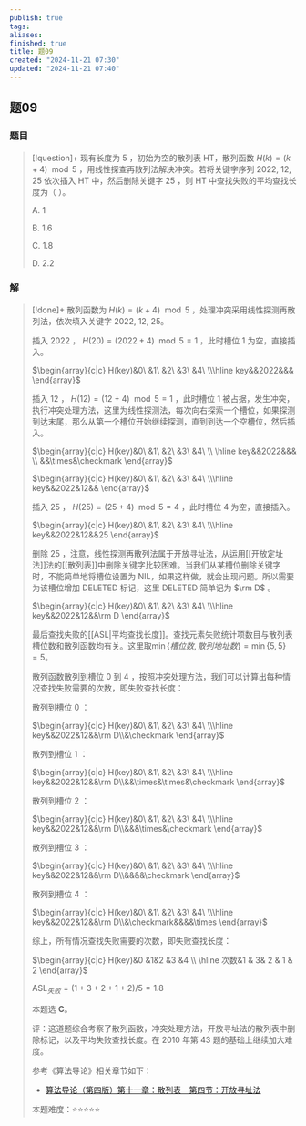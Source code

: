 ```yaml
---
publish: true
tags: 
aliases: 
finished: true
title: 题09
created: "2024-11-21 07:30"
updated: "2024-11-21 07:40"
---
```

## 题09
### 题目
> [!question]+
> 现有长度为 5 ，初始为空的散列表 HT，散列函数 $H(k)=(k + 4)\mod5$ ，用线性探查再散列法解决冲突。若将关键字序列 2022, 12, 25 依次插入 HT 中，然后删除关键字 25 ，则 HT 中查找失败的平均查找长度为（ ）。
> 
> A. 1
> 
> B. 1.6
> 
> C. 1.8
> 
> D. 2.2
### 解
> [!done]+
> 散列函数为 $H(k)=(k + 4) \mod 5$ ，处理冲突采用线性探测再散列法，依次填入关键字 2022, 12, 25。
> 
> 插入 $2022$ ， $H(20)=(2022+4) \mod 5=1$ ，此时槽位 $1$ 为空，直接插入。
> 
> $\begin{array}{c|c} H(key)&0\ &1\ &2\ &3\ &4\ \\\hline key&&2022&&& \end{array}$
> 
> 插入 $12$ ， $H(12)=(12+4) \mod 5=1$ ，此时槽位 $1$ 被占据，发生冲突，执行冲突处理方法，这里为线性探测法，每次向右探索一个槽位，如果探测到达末尾，那么从第一个槽位开始继续探测，直到到达一个空槽位，然后插入。
> 
> $\begin{array}{c|c} H(key)&0\ &1\ &2\ &3\ &4\ \\ \hline key&&2022&&& \\ &&\times&\checkmark \end{array}$
> 
> $\begin{array}{c|c} H(key)&0\ &1\ &2\ &3\ &4\ \\\hline key&&2022&12&& \end{array}$
> 
> 插入 $25$ ， $H(25)=(25+4) \mod 5=4$ ，此时槽位 $4$ 为空，直接插入。
> 
> $\begin{array}{c|c} H(key)&0\ &1\ &2\ &3\ &4\ \\\hline key&&2022&12&&25 \end{array}$
> 
> 删除 $25$ ，注意，线性探测再散列法属于开放寻址法，从运用[[开放定址法]]法的[[散列表]]中删除关键字比较困难。当我们从某槽位删除关键字时，不能简单地将槽位设置为 $\text{NIL}$，如果这样做，就会出现问题。所以需要为该槽位增加 $\text{DELETED}$ 标记，这里 $\text{DELETED}$ 简单记为 $\rm D$ 。
> 
> $\begin{array}{c|c} H(key)&0\ &1\ &2\ &3\ &4\ \\\hline key&&2022&12&&\rm D \end{array}$
> 
> 最后查找失败的[[ASL|平均查找长度]]。查找元素失败统计项数目与散列表槽位数和散列函数均有关。这里取$\min\{槽位数,散列地址数\} = \min\{5,5\}=5$。
> 
> 散列函数散列到槽位 $0$ 到 $4$ ，按照冲突处理方法，我们可以计算出每种情况查找失败需要的次数，即失败查找长度：
> 
> 散列到槽位 $0$ ：
> 
> $\begin{array}{c|c} H(key)&0\ &1\ &2\ &3\ &4\ \\\hline key&&2022&12&&\rm D\\&\checkmark \end{array}$
> 
> 散列到槽位 $1$ ：
> 
> $\begin{array}{c|c} H(key)&0\ &1\ &2\ &3\ &4\ \\\hline key&&2022&12&&\rm D\\&&\times&\times&\checkmark \end{array}$
> 
> 散列到槽位 $2$ ：
> 
> $\begin{array}{c|c} H(key)&0\ &1\ &2\ &3\ &4\ \\\hline key&&2022&12&&\rm D\\&&&\times&\checkmark \end{array}$
> 
> 散列到槽位 $3$ ：
> 
> $\begin{array}{c|c} H(key)&0\ &1\ &2\ &3\ &4\ \\\hline key&&2022&12&&\rm D\\&&&&\checkmark \end{array}$
> 
> 散列到槽位 $4$ ：
> 
> $\begin{array}{c|c} H(key)&0\ &1\ &2\ &3\ &4\ \\\hline key&&2022&12&&\rm D\\&\checkmark&&&&\times \end{array}$
> 
> 综上，所有情况查找失败需要的次数，即失败查找长度：
> 
> $\begin{array}{c|c} H(key)&0 &1&2 &3 &4 \\ \hline 次数&1 & 3& 2 & 1 & 2 \end{array}$
> 
> $\text{ASL}_{失败}=(1+3+2+1+2)/5=1.8$
> 
> 本题选 **C**。
> 
> 评：这道题综合考察了散列函数，冲突处理方法，开放寻址法的散列表中删除标记，以及平均失败查找长度。在 2010 年第 43 题的基础上继续加大难度。
> 
> 参考《算法导论》相关章节如下：
> 
> - [算法导论（第四版）第十一章：散列表　第四节：开放寻址法](https://zhuanlan.zhihu.com/p/557429105)
> 
> 本题难度：⭐️⭐️⭐️⭐️⭐️